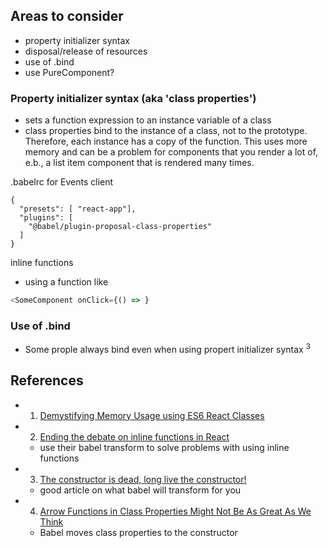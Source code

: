 
## Areas to consider
- property initializer syntax
- disposal/release of resources
- use of .bind
- use PureComponent?


### Property initializer syntax (aka 'class properties')

- sets a function expression to an instance variable of a class
- class properties bind to the instance of a class, not to the prototype. Therefore, each instance has a copy of the function. This uses more memory and can be a problem for components that you render a lot of, e.b., a list item component that is rendered many times.

.babelrc for Events client

```
{
  "presets": [ "react-app"],
  "plugins": [
    "@babel/plugin-proposal-class-properties"
  ]
}
```

inline functions
- using a function like
```js
<SomeComponent onClick={() => }
```

### Use of .bind
- Some prople always bind even when using propert initializer syntax <sup>3</sup>




## References
- 1. [Demystifying Memory Usage using ES6 React Classes](https://medium.com/dailyjs/demystifying-memory-usage-using-es6-react-classes-d9d904bc4557)
- 2. [Ending the debate on inline functions in React](https://flexport.engineering/ending-the-debate-on-inline-functions-in-react-8c03fabd144)
  - use their babel transform to solve problems with using inline functions
- 3. [The constructor is dead, long live the constructor!](https://hackernoon.com/the-constructor-is-dead-long-live-the-constructor-c10871bea599)
  - good article on what babel will transform for you
- 4. [Arrow Functions in Class Properties Might Not Be As Great As We Think](https://medium.com/@charpeni/arrow-functions-in-class-properties-might-not-be-as-great-as-we-think-3b3551c440b1)
  - Babel moves class properties to the constructor



